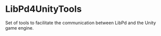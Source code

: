 LibPd4UnityTools
================

Set of tools to facilitate the communication between LibPd and the Unity game engine.
